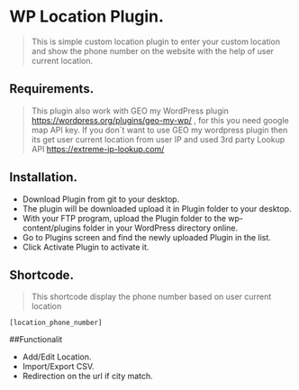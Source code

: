 # WP Location Plugin.

> This is simple custom location plugin to enter your custom location and show the phone number on the website with the help of user current location.

## Requirements.

> This plugin also work with GEO my WordPress plugin  https://wordpress.org/plugins/geo-my-wp/ , for this you need google map API key. If you don`t want to use GEO my wordpress plugin then its get user current location from user IP and used 3rd party Lookup API https://extreme-ip-lookup.com/

## Installation.
* Download Plugin from git to your desktop.
* The plugin will be downloaded upload it in Plugin folder to your desktop.
* With your FTP program, upload the Plugin folder to the wp-content/plugins folder in your WordPress directory online.
* Go to Plugins screen and find the newly uploaded Plugin in the list.
* Click Activate Plugin to activate it.


## Shortcode.
>This shortcode display the phone number based on user current location 

 ``````````
 [location_phone_number]
 ``````````

##Functionalit
* Add/Edit Location.
* Import/Export CSV.
* Redirection on the url if city match.
